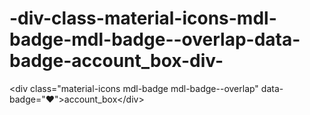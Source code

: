 # -div-class-material-icons-mdl-badge-mdl-badge--overlap-data-badge-account_box-div-
&lt;div class="material-icons mdl-badge mdl-badge--overlap" data-badge="♥">account_box&lt;/div>
